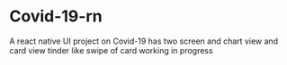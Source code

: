# Covid-19-rn
A react native UI project on Covid-19 has two screen and chart view  and card view tinder like swipe of card working in progress  
